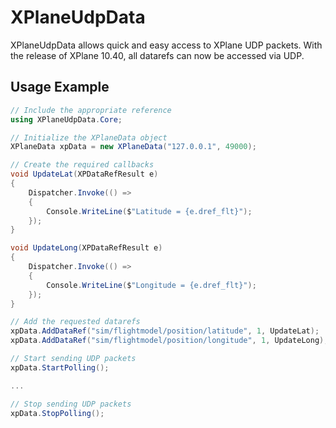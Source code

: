 XPlaneUdpData
=============

XPlaneUdpData allows quick and easy access to XPlane UDP packets. With the release of
XPlane 10.40, all datarefs can now be accessed via UDP.

Usage Example
-------------

```c#
// Include the appropriate reference
using XPlaneUdpData.Core;

// Initialize the XPlaneData object
XPlaneData xpData = new XPlaneData("127.0.0.1", 49000);

// Create the required callbacks
void UpdateLat(XPDataRefResult e)
{
    Dispatcher.Invoke(() =>
    {
        Console.WriteLine($"Latitude = {e.dref_flt}");
    });
}

void UpdateLong(XPDataRefResult e)
{
    Dispatcher.Invoke(() =>
    {
        Console.WriteLine($"Longitude = {e.dref_flt}");
    });
}

// Add the requested datarefs
xpData.AddDataRef("sim/flightmodel/position/latitude", 1, UpdateLat);
xpData.AddDataRef("sim/flightmodel/position/longitude", 1, UpdateLong);

// Start sending UDP packets
xpData.StartPolling();

...

// Stop sending UDP packets
xpData.StopPolling();
```
